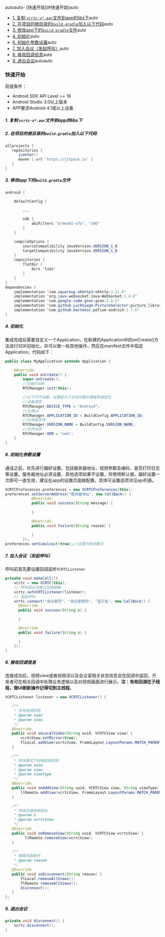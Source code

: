 <!-- TOC -->autoauto- [快速开始](#快速开始)auto        
- [1. 复制 `vcrtc-v*.aar`文件到app的libs下](#1-复制-vcrtc-vaar文件到app的libs下)auto        
- [2. 在项目的根目录的`build.gradle`加入以下代码](#2-在项目的根目录的buildgradle加入以下代码)auto        
- [3. 修改app下的`build.gradle`文件](#3-修改app下的buildgradle文件)auto        
- [4. 初始化](#4-初始化)auto        
- [6. 初始化参数设置](#6-初始化参数设置)auto        
- [7. 加入会议（发起呼叫）](#7-加入会议发起呼叫)auto        
- [8. 接收回调信息](#8-接收回调信息)auto        
- [9. 退出会议](#9-退出会议)autoauto<!-- /TOC -->

### 快速开始

前提条件：

* Android SDK API Level >= 16
* Android Studio 3.0以上版本
* APP要求Android 4.1或以上设备

##### 1. 复制 `vcrtc-v*.aar`文件到app的libs下

##### 2. 在项目的根目录的`build.gradle`加入以下代码

```gradle
allprojects {
   repositories {
      jcenter()
      maven { url 'https://jitpack.io' }
   }
}
```

##### 3. 修改app下的`build.gradle`文件

```java
android {

    defaultConfig {

        ...

        ndk {
            abiFilters "armeabi-v7a", "x86"
        }
    }

    compileOptions {
        sourceCompatibility JavaVersion.VERSION_1_8
        targetCompatibility JavaVersion.VERSION_1_8
    }
    repositories {
        flatDir {
            dirs 'libs'
        }
    }
}
dependencies {
    implementation 'com.squareup.okhttp3:okhttp:3.11.0'
    implementation 'org.java-websocket:Java-WebSocket:1.4.0'
    implementation 'com.google.code.gson:gson:2.8.5'
    implementation 'com.github.LuckSiege.PictureSelector:picture_library:v2.2.3'
    implementation 'com.github.barteksc:pdfium-android:1.7.0'
}

```

##### 4. 初始化

集成完成后需要自定义一个Application，在新建的Application中的onCreate()方法进行SDK初始化，并可以做一些其他操作，然后在manifest文件中指定Application，代码如下：

```java
public class MyApplication extends Application {

    @Override
    public void onCreate() {
        super.onCreate();
        //初始化SDK
        RTCManager.init(this);

        //以下可不设置，设置是为了出现问题方便服务端定位
        //设备类型
        RTCManager.DEVICE_TYPE = "Android";
        //应用id
        RTCManager.APPLICATION_ID = BuildConfig.APPLICATION_ID;  
        //应用版本号
        RTCManager.VERSION_NAME = BuildConfig.VERSION_NAME;
        //合作伙伴
        RTCManager.OEM = "oem";
    }
}
```

##### 6. 初始化参数设置

通话之前，优先进行偏好设置，包括服务器地址、视频参数及编码、是否打印日志等设置，服务器地址必须设置，其他选项如果不设置，将使用默认值，偏好设置一次即可一直生效，建议在app的设置页面做配置，具体可设置选项详见api列表。

```java
VCRTCPreferences preferences = new VCRTCPreferences(this);
preferences.setServerAddress("服务器地址", new CallBack() {
            @Override
            public void success(String message) {
                
            }

            @Override
            public void failure(String reason) {
                
            }
        });
preferences.setSimulcast(true);//设置为转发模式
```

##### 7. 加入会议（发起呼叫）

呼叫前首先要设置回调监听`VCRTCListener`

```java
private void makeCall(){
    vcrtc = new VCRTC(this);
    // 呼叫前必须建立回调链接
    vcrtc.setVCRTCListener(listener);
    // 发起呼叫
    vcrtc.connect("会议室号", "会议室密码", "显示名", new CallBack() {
      @Override
      public void success(String s) {

      }

      @Override
      public void failure(String s) {

      }
    });
}
```

##### 8. 接收回调信息

连接成功后，视频view或者视频流以及会议室相关状态信息会在回调中返回，开发者可在相关回调中处理业务逻辑以及对视频画面进行展示。**注：有些回调在子线程，做UI刷新操作记得切到主线程**。

```java
VCRTCListener listener = new VCRTCListener() {

   /**
    * 本地视频回调
    * @param uuid
    * @param view
    */
   @Override
   public void onLocalVideo(String uuid, VCRTCView view) {
       vcrtcView.setMirror(true);
       flLocal.addView(vcrtcView, FrameLayout.LayoutParams.MATCH_PARENT, 	FrameLayout.LayoutParams.MATCH_PARENT);
   }

   /**
    * 转发模式下远端视频回调
    * @param uuid
    * @param view
    * @param viewType
    */
   @Override
   public void onAddView(String uuid, VCRTCView view, String viewType) {
       llRemote.addView(vcrtcView, FrameLayout.LayoutParams.MATCH_PARENT, FrameLayout.LayoutParams.MATCH_PARENT);
   }

   /**
    * 转发远端视频退出
    * @param s
    * @param vcrtcView
    */
   @Override
   public void onRemoveView(String uuid, VCRTCView vcrtcView) {
    	 llRemote.removeView(vcrtcView);
   }

   /**
    * 被服务器断开
    * @param reason
    */
   @Override
   public void onDisconnect(String reason) {
       flLocal.removeAllViews();
       flRemote.removeAllViews();
       disconnect();
   }
};
```

##### 9. 退出会议

```java
private void disconnect() {
    vcrtc.disconnect();
}
```
